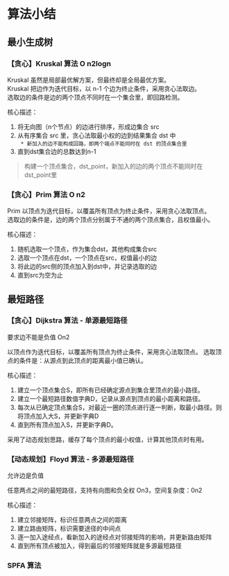 # 算法小结

## 最小生成树
### 【贪心】Kruskal 算法 O n2logn
Kruskal 虽然是局部最优解方案，但最终却是全局最优方案。   
Kruskal 把边作为迭代目标，以 n-1 个边为终止条件，采用贪心法取边。  
选取边的条件是边的两个顶点不同时在一个集合里，即回路检测。  

核心描述：  
1. 将无向图（n个节点）的边进行排序，形成边集合 src  
2. 从有序集合 src 里，贪心法取最小权的边到结果集合 dst 中  
` * 新加入的边不能构成回路，即两个端点不能同时在 dst 的顶点集合里`  
3. 直到dst集合边的总数达到n-1

> 构建一个顶点集合，dst_point，新加入的边的两个顶点不能同时在dst_point里

### 【贪心】Prim 算法   O n2

Prim 以顶点为迭代目标，以覆盖所有顶点为终止条件，采用贪心法取顶点。  
选取边的条件是，边的两个顶点分别属于不通的两个顶点集合，且权值最小。

核心描述：
1. 随机选取一个顶点，作为集合dst，其他构成集合src
2. 选取一个顶点在dst，一个顶点在src，权值最小的边
3. 将此边的src侧的顶点加入到dst中，并记录选取的边
4. 直到src为空为止


## 最短路径

### 【贪心】Dijkstra 算法  - 单源最短路径
要求边不能是负值  On2

以顶点作为迭代目标，以覆盖所有顶点为终止条件，采用贪心法取顶点。
选取顶点的条件是：从源点到此顶点的距离最小值已确认。

核心描述：
1. 建立一个顶点集合S，即所有已经确定源点到集合里顶点的最小路径。  
2. 建立一个最短路径数值字典D，记录从源点到顶点的最小距离和路径。  
3. 每次从已确定顶点集合S，对最近一圈的顶点进行逐一判断，取最小路径。则将顶点加入大S，并更新字典D   
4. 直到所有顶点加入S，并更新字典D。

采用了动态规划思路，缓存了每个顶点的最小权值，计算其他顶点时有用。

### 【动态规划】Floyd 算法 - 多源最短路径
允许边是负值

任意两点之间的最短路径，支持有向图和负全权
On3，空间复杂度：0n2

核心描述：
1. 建立邻接矩阵，标识任意两点之间的距离  
2. 建立路由矩阵，标识需要途径的中间点  
3. 逐一加入途经点，看新加入的途经点对邻接矩阵的影响，并更新路由矩阵
4. 直到所有顶点被加入，得到最后的邻接矩阵就是多源最短路径

### SPFA 算法

